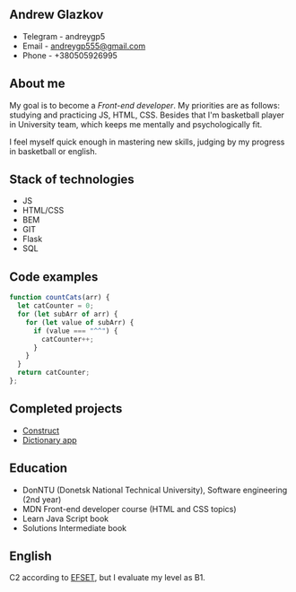 ## Andrew Glazkov

* Telegram - andreygp5
* Email - andreygp555@gmail.com
* Phone - +380505926995

## About me

My goal is to become a *Front-end developer*. My priorities are as follows: studying and practicing JS, HTML, CSS. Besides that I'm basketball player in University team, which keeps me mentally and psychologically fit.

I feel myself quick enough in mastering new skills, judging by my progress in basketball or english.

## Stack of technologies

* JS
* HTML/CSS
* BEM
* GIT
* Flask
* SQL

## Code examples

```js
function countCats(arr) {
  let catCounter = 0;
  for (let subArr of arr) {
    for (let value of subArr) {
      if (value === "^^") {
        catCounter++;
      }
    }
  }
  return catCounter;
};
```

## Completed projects

* [Construct](https://andreygp5.github.io/construct-template/)
* [Dictionary app](https://github.com/andreygp5/Dictionary-Flask)

## Education

* DonNTU (Donetsk National Technical University), Software engineering (2nd year)
* MDN Front-end developer course (HTML and CSS topics)
* Learn Java Script book
* Solutions Intermediate book

## English
C2 according to [EFSET](https://www.efset.org/cert/b5WEpD), but I evaluate my level as B1.
